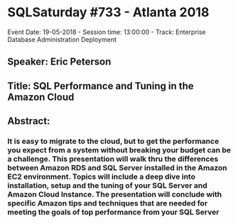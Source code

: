 # SQLSaturday #733 - Atlanta 2018
Event Date: 19-05-2018 - Session time: 13:00:00 - Track: Enterprise Database Administration  Deployment
## Speaker: Eric Peterson
## Title: SQL Performance and Tuning in the Amazon Cloud
## Abstract:
### It is easy to migrate to the cloud, but to get the performance you expect from a system without breaking your budget can be a challenge. This presentation will walk thru the differences between Amazon RDS and SQL Server installed in the Amazon EC2 environment. Topics will include a deep dive into installation, setup and the tuning of your SQL Server and Amazon Cloud Instance. The presentation will conclude with specific Amazon tips and techniques that are needed for meeting the goals of top performance from your SQL Server

